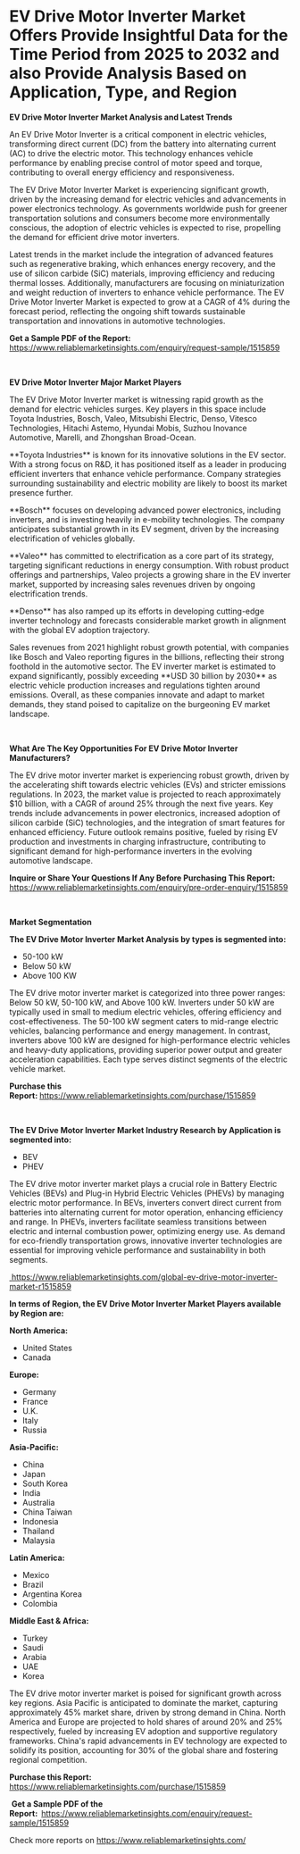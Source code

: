 <p><h1>EV Drive Motor Inverter Market Offers Provide Insightful Data for the Time Period from 2025 to 2032 and also Provide Analysis Based on Application, Type, and Region</h1></p><p><strong>EV Drive Motor Inverter Market Analysis and Latest Trends</strong></p>
<p><p>An EV Drive Motor Inverter is a critical component in electric vehicles, transforming direct current (DC) from the battery into alternating current (AC) to drive the electric motor. This technology enhances vehicle performance by enabling precise control of motor speed and torque, contributing to overall energy efficiency and responsiveness.</p><p>The EV Drive Motor Inverter Market is experiencing significant growth, driven by the increasing demand for electric vehicles and advancements in power electronics technology. As governments worldwide push for greener transportation solutions and consumers become more environmentally conscious, the adoption of electric vehicles is expected to rise, propelling the demand for efficient drive motor inverters. </p><p>Latest trends in the market include the integration of advanced features such as regenerative braking, which enhances energy recovery, and the use of silicon carbide (SiC) materials, improving efficiency and reducing thermal losses. Additionally, manufacturers are focusing on miniaturization and weight reduction of inverters to enhance vehicle performance. The EV Drive Motor Inverter Market is expected to grow at a CAGR of 4% during the forecast period, reflecting the ongoing shift towards sustainable transportation and innovations in automotive technologies.</p></p>
<p><strong>Get a Sample PDF of the Report:&nbsp;</strong> <a href="https://www.reliablemarketinsights.com/enquiry/request-sample/1515859?utm_campaign=2564&utm_medium=2&utm_source=Github&utm_content=ia&utm_term=29032025&utm_id=ev-drive-motor-inverter">https://www.reliablemarketinsights.com/enquiry/request-sample/1515859</a></p>
<p>&nbsp;</p>
<p><strong>EV Drive Motor Inverter Major Market Players</strong></p>
<p><p>The EV Drive Motor Inverter market is witnessing rapid growth as the demand for electric vehicles surges. Key players in this space include Toyota Industries, Bosch, Valeo, Mitsubishi Electric, Denso, Vitesco Technologies, Hitachi Astemo, Hyundai Mobis, Suzhou Inovance Automotive, Marelli, and Zhongshan Broad-Ocean.</p><p>**Toyota Industries** is known for its innovative solutions in the EV sector. With a strong focus on R&D, it has positioned itself as a leader in producing efficient inverters that enhance vehicle performance. Company strategies surrounding sustainability and electric mobility are likely to boost its market presence further.</p><p>**Bosch** focuses on developing advanced power electronics, including inverters, and is investing heavily in e-mobility technologies. The company anticipates substantial growth in its EV segment, driven by the increasing electrification of vehicles globally.</p><p>**Valeo** has committed to electrification as a core part of its strategy, targeting significant reductions in energy consumption. With robust product offerings and partnerships, Valeo projects a growing share in the EV inverter market, supported by increasing sales revenues driven by ongoing electrification trends.</p><p>**Denso** has also ramped up its efforts in developing cutting-edge inverter technology and forecasts considerable market growth in alignment with the global EV adoption trajectory.</p><p>Sales revenues from 2021 highlight robust growth potential, with companies like Bosch and Valeo reporting figures in the billions, reflecting their strong foothold in the automotive sector. The EV inverter market is estimated to expand significantly, possibly exceeding **USD 30 billion by 2030** as electric vehicle production increases and regulations tighten around emissions. Overall, as these companies innovate and adapt to market demands, they stand poised to capitalize on the burgeoning EV market landscape.</p></p>
<p>&nbsp;</p>
<p><strong>What Are The Key Opportunities For EV Drive Motor Inverter Manufacturers?</strong></p>
<p><p>The EV drive motor inverter market is experiencing robust growth, driven by the accelerating shift towards electric vehicles (EVs) and stricter emissions regulations. In 2023, the market value is projected to reach approximately $10 billion, with a CAGR of around 25% through the next five years. Key trends include advancements in power electronics, increased adoption of silicon carbide (SiC) technologies, and the integration of smart features for enhanced efficiency. Future outlook remains positive, fueled by rising EV production and investments in charging infrastructure, contributing to significant demand for high-performance inverters in the evolving automotive landscape.</p></p>
<p><strong>Inquire or Share Your Questions If Any Before Purchasing This Report:</strong> <a href="https://www.reliablemarketinsights.com/enquiry/pre-order-enquiry/1515859?utm_campaign=2564&utm_medium=2&utm_source=Github&utm_content=ia&utm_term=29032025&utm_id=ev-drive-motor-inverter">https://www.reliablemarketinsights.com/enquiry/pre-order-enquiry/1515859</a></p>
<p>&nbsp;</p>
<p><strong>Market Segmentation</strong></p>
<p><strong>The EV Drive Motor Inverter Market Analysis by types is segmented into:</strong></p>
<p><ul><li>50-100 kW</li><li>Below 50 kW</li><li>Above 100 KW</li></ul></p>
<p><p>The EV drive motor inverter market is categorized into three power ranges: Below 50 kW, 50-100 kW, and Above 100 kW. Inverters under 50 kW are typically used in small to medium electric vehicles, offering efficiency and cost-effectiveness. The 50-100 kW segment caters to mid-range electric vehicles, balancing performance and energy management. In contrast, inverters above 100 kW are designed for high-performance electric vehicles and heavy-duty applications, providing superior power output and greater acceleration capabilities. Each type serves distinct segments of the electric vehicle market.</p></p>
<p><strong>Purchase this Report:&nbsp;</strong><a href="https://www.reliablemarketinsights.com/purchase/1515859?utm_campaign=2564&utm_medium=2&utm_source=Github&utm_content=ia&utm_term=29032025&utm_id=ev-drive-motor-inverter">https://www.reliablemarketinsights.com/purchase/1515859</a></p>
<p>&nbsp;</p>
<p><strong>The EV Drive Motor Inverter Market Industry Research by Application is segmented into:</strong></p>
<p><ul><li>BEV</li><li>PHEV</li></ul></p>
<p><p>The EV drive motor inverter market plays a crucial role in Battery Electric Vehicles (BEVs) and Plug-in Hybrid Electric Vehicles (PHEVs) by managing electric motor performance. In BEVs, inverters convert direct current from batteries into alternating current for motor operation, enhancing efficiency and range. In PHEVs, inverters facilitate seamless transitions between electric and internal combustion power, optimizing energy use. As demand for eco-friendly transportation grows, innovative inverter technologies are essential for improving vehicle performance and sustainability in both segments.</p></p>
<p><a href="https://www.reliablemarketinsights.com/global-ev-drive-motor-inverter-market-r1515859?utm_campaign=2564&utm_medium=2&utm_source=Github&utm_content=ia&utm_term=29032025&utm_id=ev-drive-motor-inverter">&nbsp;https://www.reliablemarketinsights.com/global-ev-drive-motor-inverter-market-r1515859</a></p>
<p><strong>In terms of Region, the EV Drive Motor Inverter Market Players available by Region are:</strong></p>
<p>
    <p> <strong> North America: </strong>
        <ul>
            <li>United States</li>
            <li>Canada</li>
        </ul>
        </p> 
    <p> <strong> Europe: </strong>
        <ul>
            <li>Germany</li>
            <li>France</li>
            <li>U.K.</li>
            <li>Italy</li>
            <li>Russia</li>
        </ul>
        </p> 
    <p> <strong> Asia-Pacific: </strong>
        <ul>
            <li>China</li>
            <li>Japan</li>
            <li>South Korea</li>
            <li>India</li>
            <li>Australia</li>
            <li>China Taiwan</li>
            <li>Indonesia</li>
            <li>Thailand</li>
            <li>Malaysia</li>
        </ul>
        </p> 
    <p> <strong> Latin America: </strong>
        <ul>
            <li>Mexico</li>
            <li>Brazil</li>
            <li>Argentina Korea</li>
            <li>Colombia</li>
        </ul>
        </p> 
    <p> <strong> Middle East & Africa: </strong>
        <ul>
            <li>Turkey</li>
            <li>Saudi</li>
            <li>Arabia</li>
            <li>UAE</li>
            <li>Korea</li>
        </ul>
    </p>
    </p>
<p><p>The EV drive motor inverter market is poised for significant growth across key regions. Asia Pacific is anticipated to dominate the market, capturing approximately 45% market share, driven by strong demand in China. North America and Europe are projected to hold shares of around 20% and 25% respectively, fueled by increasing EV adoption and supportive regulatory frameworks. China's rapid advancements in EV technology are expected to solidify its position, accounting for 30% of the global share and fostering regional competition.</p></p>
<p><strong>Purchase this Report: </strong><a href="https://www.reliablemarketinsights.com/purchase/1515859?utm_campaign=2564&utm_medium=2&utm_source=Github&utm_content=ia&utm_term=29032025&utm_id=ev-drive-motor-inverter">https://www.reliablemarketinsights.com/purchase/1515859</a></p>
<p>&nbsp;<strong>Get a Sample PDF of the Report:&nbsp;&nbsp;</strong><a href="https://www.reliablemarketinsights.com/enquiry/request-sample/1515859?utm_campaign=2564&utm_medium=2&utm_source=Github&utm_content=ia&utm_term=29032025&utm_id=ev-drive-motor-inverter">https://www.reliablemarketinsights.com/enquiry/request-sample/1515859</a></p>
<p><strong></strong></p>
<p>Check more reports on <a href="https://www.reliablemarketinsights.com/?utm_campaign=2564&utm_medium=2&utm_source=Github&utm_content=ia&utm_term=29032025&utm_id=ev-drive-motor-inverter">https://www.reliablemarketinsights.com/</a></p>